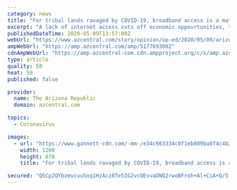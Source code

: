 ```yaml
---
category: news
title: "For tribal lands ravaged by COVID-19, broadband access is a matter of life and death"
excerpt: "A lack of internet access cuts off economic oppourtunities, telehealth and online counseling to rural tribal lands when they need them most."
publishedDateTime: 2020-05-09T13:57:00Z
webUrl: "https://www.azcentral.com/story/opinion/op-ed/2020/05/09/arizona-tribal-lands-need-broadband-access-help-fight-covid-19/5177693002/"
ampWebUrl: "https://amp.azcentral.com/amp/5177693002"
cdnAmpWebUrl: "https://amp-azcentral-com.cdn.ampproject.org/c/s/amp.azcentral.com/amp/5177693002"
type: article
quality: 58
heat: 58
published: false

provider:
  name: The Arizona Republic
  domain: azcentral.com

topics:
  - Coronavirus

images:
  - url: "https://www.gannett-cdn.com/-mm-/e34c663334c0f1eb809ba8f4c4b2e95710a6f701/c=0-0-724-409/local/-/media/2016/09/27/Phoenix/Phoenix/636106035810541094-ThinkstockPhotos-508178484.jpg?auto=webp&format=pjpg&width=1200"
    width: 1200
    height: 678
    title: "For tribal lands ravaged by COVID-19, broadband access is a matter of life and death"

secured: "Q5Cp2QYbzmvcuuSnq1HzAcz8Te5IG2vcOEvvaDNQ2rwoBFroh+Al+CiA+Q/5fbJuRXTgezkZYA5AcKFQABbHPzaUjXXWXo7nhZUVO5qwqAjyDVX6SXuhH2Zq7CAZYub+WF2i4cg0KAqq67AZ+PWKAa8ArCB29xMP1EUa8vbRp4sHqnjbjOJjQbYwQFzdraB7wk+yMwiP4q/hiO8Kntyij3ispFMVZIFwD0HaqANXNEf0luJ9ATH86M1HHFLnFyQcIIhZzNLydJ84RPO2R0IFJ6+cUgCtxPyKkiOPFPnR2qWpNkuaLy4hK1kvKNaFKXW/9sZGHYdyD+n9LjB1tYN01MwCYIH++g5F8slYsRg6MH5xI6UqPmE1OVb8QWpVgb4OAHFr7+8JvAhDajIwj6XfPyorgUPCyYa17Pw70U6lwFtBV4EmXJMO0kNJKFWLMDzUczwDyr3Y1Yc+OWvxINX5W41noopN20sYgvlTpswTNnU=;k/DMsh+G4QUEJsNzqmY7Og=="
---
```



